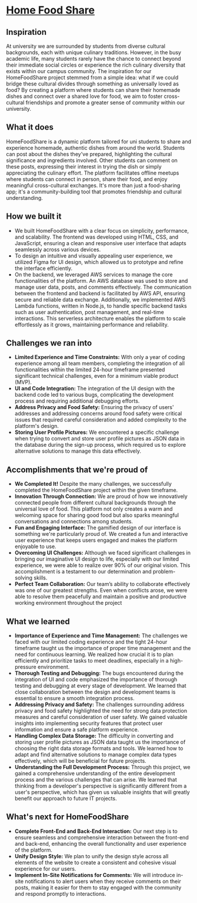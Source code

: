 # [Home Food Share](https://github.com/joyjoy998/HomeFoodShare)

## Inspiration
At university we are surrounded by students from diverse cultural backgrounds, each with unique culinary traditions. However, in the busy academic life, many students rarely have the chance to connect beyond their immediate social circles or experience the rich culinary diversity that exists within our campus community. The inspiration for our HomeFoodShare project stemmed from a simple idea: what if we could bridge these cultural divides through something as universally loved as food? By creating a platform where students can share their homemade dishes and connect over a shared love for food, we aim to foster cross-cultural friendships and promote a greater sense of community within our university.

## What it does
HomeFoodShare is a dynamic platform tailored for uni students to share and experience homemade, authentic dishes from around the world. Students can post about the dishes they've prepared, highlighting the cultural significance and ingredients involved. Other students can comment on these posts, expressing their interest in trying the dish or simply appreciating the culinary effort. The platform facilitates offline meetups where students can connect in person, share their food, and enjoy meaningful cross-cultural exchanges. It's more than just a food-sharing app; it's a community-building tool that promotes friendship and cultural understanding.

## How we built it
- We built HomeFoodShare with a clear focus on simplicity, performance, and scalability. The frontend was developed using HTML, CSS, and JavaScript, ensuring a clean and responsive user interface that adapts seamlessly across various devices. 
- To design an intuitive and visually appealing user experience, we utilized Figma for UI design, which allowed us to prototype and refine the interface efficiently.
- On the backend, we leveraged AWS services to manage the core functionalities of the platform. An AWS database was used to store and manage user data, posts, and comments effectively. The communication between the frontend and backend is facilitated by AWS API, ensuring secure and reliable data exchange. Additionally, we implemented AWS Lambda functions, written in Node.js, to handle specific backend tasks such as user authentication, post management, and real-time interactions. This serverless architecture enables the platform to scale effortlessly as it grows, maintaining performance and reliability.

## Challenges we ran into
- **Limited Experience and Time Constraints:** With only a year of coding experience among all team members, completing the integration of all functionalities within the limited 24-hour timeframe presented significant technical challenges, even for a minimum viable product (MVP).
- **UI and Code Integration:** The integration of the UI design with the backend code led to various bugs, complicating the development process and requiring additional debugging efforts.
- **Address Privacy and Food Safety:** Ensuring the privacy of users' addresses and addressing concerns around food safety were critical issues that required careful consideration and added complexity to the platform's design.
- **Storing User Profile Pictures:** We encountered a specific challenge when trying to convert and store user profile pictures as JSON data in the database during the sign-up process, which required us to explore alternative solutions to manage this data effectively.

## Accomplishments that we're proud of
- **We Completed It!** Despite the many challenges, we successfully completed the HomeFoodShare project within the given timeframe.
- **Innovation Through Connection:** We are proud of how we innovatively connected people from different cultural backgrounds through the universal love of food. This platform not only creates a warm and welcoming space for sharing good food but also sparks meaningful conversations and connections among students.
- **Fun and Engaging Interface:** The gamified design of our interface is something we're particularly proud of. We created a fun and interactive user experience that keeps users engaged and makes the platform enjoyable to use.
- **Overcoming UI Challenges:** Although we faced significant challenges in bringing our imaginative UI design to life, especially with our limited experience, we were able to realize over 90% of our original vision. This accomplishment is a testament to our determination and problem-solving skills.
- **Perfect Team Collaboration:** Our team’s ability to collaborate effectively was one of our greatest strengths. Even when conflicts arose, we were able to resolve them peacefully and maintain a positive and productive working environment throughout the project

## What we learned
- **Importance of Experience and Time Management:** The challenges we faced with our limited coding experience and the tight 24-hour timeframe taught us the importance of proper time management and the need for continuous learning. We realized how crucial it is to plan efficiently and prioritize tasks to meet deadlines, especially in a high-pressure environment.
- **Thorough Testing and Debugging:** The bugs encountered during the integration of UI and code emphasized the importance of thorough testing and debugging at every stage of development. We learned that close collaboration between the design and development teams is essential to ensure a smooth integration process.
- **Addressing Privacy and Safety:** The challenges surrounding address privacy and food safety highlighted the need for strong data protection measures and careful consideration of user safety. We gained valuable insights into implementing security features that protect user information and ensure a safe platform experience.
- **Handling Complex Data Storage:** The difficulty in converting and storing user profile pictures as JSON data taught us the importance of choosing the right data storage formats and tools. We learned how to adapt and find alternative solutions to manage complex data types effectively, which will be beneficial for future projects.
- **Understanding the Full Development Process:** Through this project, we gained a comprehensive understanding of the entire development process and the various challenges that can arise. We learned that thinking from a developer's perspective is significantly different from a user's perspective, which has given us valuable insights that will greatly benefit our approach to future IT projects.

## What's next for HomeFoodShare
- **Complete Front-End and Back-End Interaction:** Our next step is to ensure seamless and comprehensive interaction between the front-end and back-end, enhancing the overall functionality and user experience of the platform.
- **Unify Design Style:** We plan to unify the design style across all elements of the website to create a consistent and cohesive visual experience for our users.
- **Implement In-Site Notifications for Comments:** We will introduce in-site notifications to alert users when they receive comments on their posts, making it easier for them to stay engaged with the community and respond promptly to interactions.
